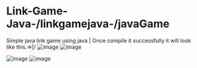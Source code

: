 # Link-Game-Java-/linkgamejava-/javaGame
Simple java link game using java                     |
Once compile it successfully it will look like this.=>\|/
![image](https://user-images.githubusercontent.com/78581470/140455372-c3616b87-5424-4e60-a55d-139022731864.png)
![image](https://user-images.githubusercontent.com/78581470/140456630-c2d8f86c-b1cd-4996-a774-27413659a171.png)

![image](https://user-images.githubusercontent.com/78581470/140455446-c63f23db-f996-4573-81a7-be29871febc8.png)
![image](https://user-images.githubusercontent.com/78581470/140455579-6c2ffd3c-949f-4c52-b277-14bc5bcf6c8a.png)
